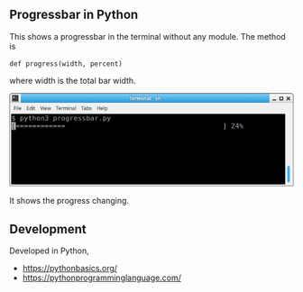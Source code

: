 ## Progressbar in Python

This shows a progressbar in the terminal without any module.
The method is

    def progress(width, percent)

where width is the total bar width. 

![program](/program.png)

It shows the progress changing.

## Development

Developed in Python,

* https://pythonbasics.org/
* https://pythonprogramminglanguage.com/

